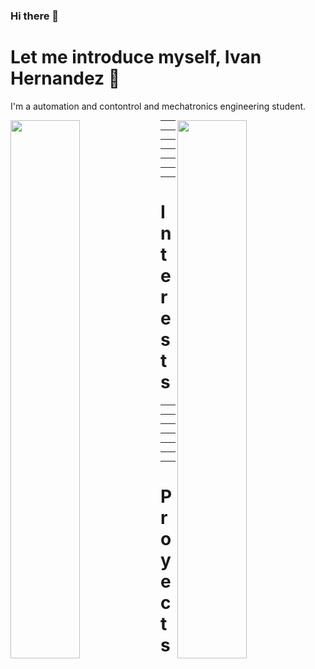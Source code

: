 ### Hi there 👋

# Let me introduce myself, Ivan Hernandez 👋
I'm a automation and contontrol and mechatronics engineering student. 

<div style = "display: block" >
<img style="margin-bottom: 20px" src = "https://github-readme-stats.vercel.app/api?username=elestrategaactual&theme=radical" align = "left" width = "47%"/> 
<img src = "https://github-readme-stats.vercel.app/api/top-langs/?username=elestrategaactual&layout=compact" align = "right" width = "47%"/> 
</div>

<hr>
<hr>
<hr>
<hr>
<hr>
<hr>
<hr>






<h1> Interests </h1> 

<hr>
<hr>
<hr>
<hr>
<hr>
<hr>
<hr>

<h1> Proyects </h1> 


</ul> 

<!--
**elestrategaactual/elestrategaactual** is a ✨ _special_ ✨ repository because its `README.md` (this file) appears on your GitHub profile.

Here are some ideas to get you started:

- 🔭 I’m currently working on ...
- 🌱 I’m currently learning ...
- 👯 I’m looking to collaborate on ...
- 🤔 I’m looking for help with ...
- 💬 Ask me about ...
- 📫 How to reach me: ...
- 😄 Pronouns: ...
- ⚡ Fun fact: ...
-->
